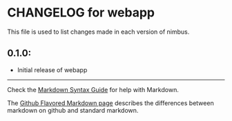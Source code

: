 # CHANGELOG for webapp

This file is used to list changes made in each version of nimbus.

## 0.1.0:

* Initial release of webapp

- - - 
Check the [Markdown Syntax Guide](http://daringfireball.net/projects/markdown/syntax) for help with Markdown.

The [Github Flavored Markdown page](http://github.github.com/github-flavored-markdown/) describes the differences between markdown on github and standard markdown.
